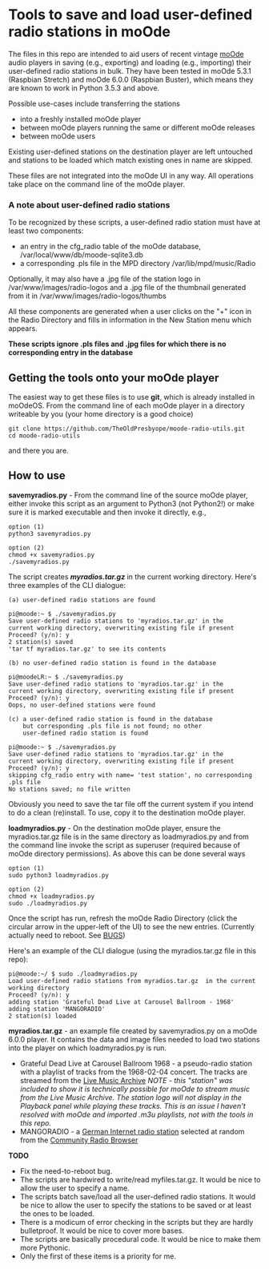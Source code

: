 # Tools to save and load user-defined radio stations in moOde

The files in this repo are intended to aid users of recent vintage [moOde](http://moodeaudio.org) audio players in saving (e.g., exporting) and loading (e.g., importing) their user-defined radio stations in bulk. They have been tested in moOde 5.3.1 (Raspbian Stretch) and moOde 6.0.0 (Raspbian Buster), which means they are known to work in Python 3.5.3 and above.

Possible use-cases include transferring the stations
* into a freshly installed moOde player
* between moOde players running the same or different moOde releases
* between moOde users

Existing user-defined stations on the destination player are left untouched and stations to be loaded which match existing ones in name are skipped.

These files are not integrated into the moOde UI in any way. All operations take place on the command line of the moOde player.

### A note about user-defined radio stations

To be recognized by these scripts, a user-defined radio station must have at least two components:

* an entry in the cfg_radio table of the moOde database, /var/local/www/db/moode-sqlite3.db
* a corresponding .pls file in the MPD directory /var/lib/mpd/music/Radio

Optionally, it may also have a .jpg file of the station logo in /var/www/images/radio-logos and a .jpg file of the thumbnail generated from it in /var/www/images/radio-logos/thumbs

All these components are generated when a user clicks on the "+" icon in the Radio Directory and fills in information in the New Station menu which appears.

<b>These scripts ignore .pls files and .jpg files for which there is no corresponding entry in the database</b>

## Getting the tools onto your moOde player

The easiest way to get these files is to use **git**, which is already installed in moOdeOS. From the command line of each moOde player in a directory writeable by you (your home directory is a good choice)
```
git clone https://github.com/TheOldPresbyope/moode-radio-utils.git
cd moode-radio-utils
```
and there you are.

## How to use

**savemyradios.py** - From the command line of the source moOde player, either invoke this script as an argument to Python3 (not Python2!) or make sure it is marked executable and then invoke it directly, e.g.,
```
option (1)
python3 savemyradios.py

option (2)
chmod +x savemyradios.py
./savemyradios.py
```

The script creates ***myradios.tar.gz*** in the current working directory. Here's three examples of the CLI dialogue:
```
(a) user-defined radio stations are found

pi@moode:~ $ ./savemyradios.py
Save user-defined radio stations to 'myradios.tar.gz' in the
current working directory, overwriting existing file if present
Proceed? (y/n): y
2 station(s) saved
'tar tf myradios.tar.gz' to see its contents

(b) no user-defined radio station is found in the database

pi@moodeLR:~ $ ./savemyradios.py
Save user-defined radio stations to 'myradios.tar.gz' in the
current working directory, overwriting existing file if present
Proceed? (y/n): y
Oops, no user-defined stations were found

(c) a user-defined radio station is found in the database
    but corresponding .pls file is not found; no other
    user-defined radio station is found

pi@moode:~ $ ./savemyradios.py
Save user-defined radio stations to 'myradios.tar.gz' in the
current working directory, overwriting existing file if present
Proceed? (y/n): y
skipping cfg_radio entry with name= 'test station', no corresponding .pls file
No stations saved; no file written
```
Obviously you need to save the tar file off the current system if you intend to do a clean (re)install. To use, copy it to the destination moOde player.

**loadmyradios.py** - On the destination moOde player, ensure the myradios.tar.gz file is in the same directory as loadmyradios.py and from the command line invoke the script as superuser (required because of moOde directory permissions). As above this can be done several ways
```
option (1)
sudo python3 loadmyradios.py

option (2)
chmod +x loadmyradios.py
sudo ./loadmyradios.py
```
Once the script has run, refresh the moOde Radio Directory (click the circular arrow in the upper-left of the UI) to see the new entries. (Currently actually need to reboot. See [BUGS](../master/BUGS.md))

Here's an example of the CLI dialogue (using the myradios.tar.gz file in this repo):
```
pi@moode:~/ $ sudo ./loadmyradios.py
Load user-defined radio stations from myradios.tar.gz  in the current working directory
Proceed? (y/n): y
adding station 'Grateful Dead Live at Carousel Ballroom - 1968'
adding station 'MANGORADIO'
2 station(s) loaded

```

**myradios.tar.gz** - an example file created by savemyradios.py on a moOde 6.0.0 player. It contains the data and image files needed to load two stations into the player on which loadmyradios.py is run.

* Grateful Dead Live at Carousel Ballroom 1968 - a pseudo-radio station with a playlist of tracks from the 1968-02-04 concert. The tracks are streamed from the [Live Music Archive](https://archive.org/details/gd1968-02-14.sbd.douglas-cleef.2267.shnf) *NOTE - this "station" was included to show it is technically possible for moOde to stream music from the Live Music Archive. The station logo will not display in the Playback panel while playing these tracks. This is an issue I haven't resolved with moOde and imported .m3u playlists, not with the tools in this repo.*
* MANGORADIO - a [German Internet radio station](https://mangoradio.de/) selected at random from the [Community Radio Browser]( http://www.radio-browser.info/gui/#!/)

**TODO**
* Fix the need-to-reboot bug.
* The scripts are hardwired to write/read myfiles.tar.gz. It would be nice to allow the user to specify a name.
* The scripts batch save/load all the user-defined radio stations. It would be nice to allow the user to specify the stations to be saved or at least the ones to be loaded.
* There is a modicum of error checking in the scripts but they are hardly bulletproof. It would be nice to cover more bases.
* The scripts are basically procedural code. It would be nice to make them more Pythonic.
* Only the first of these items is a priority for me.
